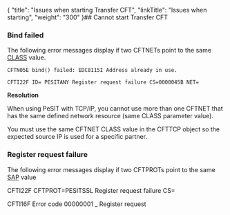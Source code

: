 {
    "title": "Issues when starting Transfer CFT",
    "linkTitle": "Issues when starting",
    "weight": "300"
}## Cannot start Transfer CFT

### Bind failed

The following error messages display if two CFTNETs point to the same [CLASS](../../../../c_intro_userinterfaces/command_summary/parameter_intro/class) value.

`CFTN05E bind() failed: EDC8115I Address already in use.`

`CFTI22F ID= PESITANY Register request failure CS=0000045B NET=`

****Resolution****

When using PeSIT with TCP/IP, you cannot use more than one CFTNET that has the same defined network resource (same CLASS parameter value).

You must use the same CFTNET CLASS value in the CFTTCP object so the expected source IP is used for a specific partner.

### Register request failure

The following error messages display if two CFTPROTs point to the same [SAP](../../../../c_intro_userinterfaces/command_summary/parameter_intro/sap) value

CFTI22F CFTPROT=PESITSSL Register request failure CS=

CFTI16F Error code 00000001 \_ Register request
